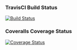 ### TravisCI Build Status
[![Build Status](https://travis-ci.org/zisadlier/c4cs-w17-rpn.svg?branch=master)](https://travis-ci.org/zisadlier/c4cs-w17-rpn)

### Coveralls Coverage Status
[![Coverage Status](https://coveralls.io/repos/github/zisadlier/c4cs-w17-rpn/badge.svg?branch=master)](https://coveralls.io/github/zisadlier/c4cs-w17-rpn?branch=master)
